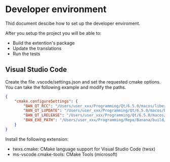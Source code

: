 # Developer environment

Thid document descibe how to set up the developer enviroment.

After you setup the project you will be able to:

- Build the extention's package
- Update the translations
- Run the tests

## Visual Studio Code

Create the file .vscode/settings.json and set the requested cmake options.  
You can take the following example and modify the paths.

```json
{
    "cmake.configureSettings": {
        "BAN_QT_RCC": "/Users/user_xxx/Programming/Qt/6.5.0/macos/libexec/rcc",
        "BAN_QT_LUPDATE": "/Users/user_xxx/Programming/Qt/6.5.0/macos/bin/lupdate",
        "BAN_QT_LRELEASE": "/Users/user_xxx/Programming/Qt/6.5.0/macos/bin/lrelease",
        "BAN_EXE_PATH": "/Users/user_xxx/Programming/Repo/Banana/build/bin/BananaPlus.app/Contents/MacOS/BananaPlus",
    }
}
````

Install the following extension:

- twxs.cmake: CMake language support for Visual Studio Code (twsx)
- ms-vscode.cmake-tools: CMake Tools (microsoft)
